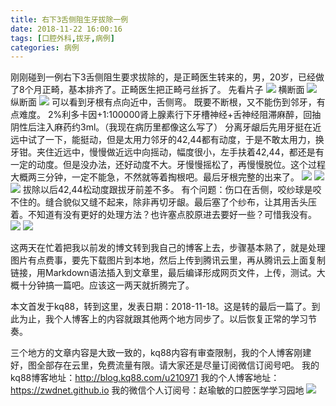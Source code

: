 ```yaml
---
title: 右下3舌侧阻生牙拔除一例
date: 2018-11-22 16:00:16
tags: [口腔外科,拔牙,病例]
categories: 病例
---
```

刚刚碰到一例右下3舌侧阻生要求拔除的，是正畸医生转来的，男，20岁，已经做了8个月正畸，基本排齐了。正畸医生把正畸弓丝拆了。
先看片子
![](https://zymblog-1258069789.cos.ap-chengdu.myqcloud.com/blog0054-zx3zsybcyl/01.jpg)
横断面
![](https://zymblog-1258069789.cos.ap-chengdu.myqcloud.com/blog0054-zx3zsybcyl/02.jpg)
纵断面
![](https://zymblog-1258069789.cos.ap-chengdu.myqcloud.com/blog0054-zx3zsybcyl/03.jpg)
可以看到牙根有点向近中，舌侧弯。
既要不断根，又不能伤到邻牙，有点难度。
2%利多卡因+1:100000肾上腺素行下牙槽神经+舌神经阻滞麻醉，回抽阴性后注入麻药约3ml。（我现在病历里都像这么写了）
分离牙龈后先用牙挺在近远中试了一下，能挺动，但是太用力邻牙的42,44都有动度，于是不敢太用力，换牙钳。夹住近远中，慢慢做近远中向摇动，幅度很小，左手扶着42,44，都还是有一定的动度。但是没办法，还好动度不大。牙慢慢摇松了，再慢慢脱位。这个过程大概两三分钟，一定不能急，不然就等着掏根吧。最后牙根完整的出来了。
![](https://zymblog-1258069789.cos.ap-chengdu.myqcloud.com/blog0054-zx3zsybcyl/04.jpg)
![](https://zymblog-1258069789.cos.ap-chengdu.myqcloud.com/blog0054-zx3zsybcyl/05.jpg)
![](https://zymblog-1258069789.cos.ap-chengdu.myqcloud.com/blog0054-zx3zsybcyl/06.jpg)
拔除以后42,44松动度跟拔牙前差不多。
有个问题：伤口在舌侧，咬纱球是咬不住的。缝合貌似又缝不起来，除非再切牙龈。最后塞了个纱布，让其用舌头压着。不知道有没有更好的处理方法？也许塞点胶原进去要好一些？可惜我没有。
![](https://zymblog-1258069789.cos.ap-chengdu.myqcloud.com/blog0054-zx3zsybcyl/07.jpg)
![](https://zymblog-1258069789.cos.ap-chengdu.myqcloud.com/blog0054-zx3zsybcyl/08.jpg)


这两天在忙着把我以前发的博文转到我自己的博客上去，步骤基本熟了，就是处理图片有点费事，要先下载图片到本地，然后上传到腾讯云里，再从腾讯云上面复制链接，用Markdown语法插入到文章里，最后编译形成网页文件，上传，测试。大概十分钟搞一篇吧。应该这一两天就折腾完了。

本文首发于kq88，转到这里，发表日期：2018-11-18。这是转的最后一篇了。到此为止，我个人博客上的内容就跟其他两个地方同步了。以后恢复正常的学习节奏。

三个地方的文章内容是大致一致的，kq88内容有审查限制，我的个人博客刚建好，图全部存在云里，免费流量有限。请大家还是尽量订阅微信订阅号吧。
我的kq88博客地址：http://blog.kq88.com/u210971
我的个人博客地址：https://zwdnet.github.io
我的微信个人订阅号：赵瑜敏的口腔医学学习园地
![](https://zymblog-1258069789.cos.ap-chengdu.myqcloud.com/other/wx.jpg)
